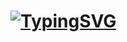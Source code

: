 # [![TypingSVG](https://readme-typing-svg.demolab.com?lines=Hey!+You+Are+Welcome+To+My+Profile;My+Name+Is+Osayemwenre;I+Am+Passionate+About+Coding;I+Learn+By+Doing)](https://git.io/typing-svg)